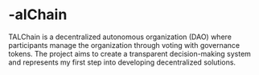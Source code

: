 # -alChain
TALChain is a decentralized autonomous organization (DAO) where participants manage the organization through voting with governance tokens. The project aims to create a transparent decision-making system and represents my first step into developing decentralized solutions.
